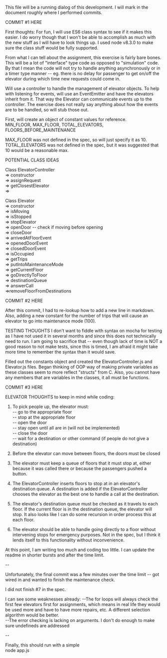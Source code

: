 This file will be a running dialog of this development.   I will mark in the document roughly where I performed commits.

COMMIT #1 HERE

First thoughts:
For fun, I will use ES6 class syntax to see if it makes this easier.  I do worry though that I won't be able to accomplish as much with the new stuff as I will have to look things up.  I used node v8.3.0 to make sure the class stuff would be fully supported.

From what I can tell about the assignment, this exercise is fairly bare bones. This will be a lot of "interface" type code as opposed to "simulation" code.  By that I mean the code will not try to handle anything asynchronously or in a timer type manner -- eg. there is no delay for passenger to get on/off the elevator during which time new requests could come in.

Will use a controller to handle the management of elevator objects.  To help with listening for events, will use an EventEmitter and have the elevators inherit from it.  That way the Elevator can communicate events up to the controller.  The exercise does not really say anything about how the events are to be handled, so will stub those out.

First, will create an object of constant values for reference.  
MIN_FLOOR, MAX_FLOOR, TOTAL_ELEVATORS, FLOORS_BEFORE_MAINTENANCE

MAX_FLOOR was not defined in the spec, so will just specify it as 10.  
TOTAL_ELEVATORS was not defined in the spec, but it was suggested that 10 would be a reasonable max.


POTENTIAL CLASS IDEAS

Class ElevatorController  
=> constructor  
=> assignRequest  
=> getClosestElevator  
=>

Class Elevator  
=> constructor  
=> isMoving  
=> isStopped  
=> stopElevator  
=> openDoor -- check if moving before opening  
=> closeDoor  
=> arrivedAtFloorEvent  
=> openedDoorEvent   
=> closedDoorEvent  
=> isOccupied  
=> getTrips  
=> putIntoMaintenanceMode  
=> getCurrentFloor  
=> goDirectlyToFloor  
=> destinationQueue  
=> answerCall  
=>removeFloorFromDestinations  

COMMIT #2 HERE

After this commit, I had to re-lookup how to add a new line in markdown. Also, adding a new constant for the number of trips that will cause an elevator to go into maintenance mode (100).

TESTING THOUGHTS
I don't want to fiddle with syntax on mocha for testing as I have not used it in several months and since this does not technically need to run.  I am going to sacrifice that -- even though lack of time is NOT a good reason to not make tests, since this is timed, I am afraid it might take more time to remember the syntax than it would save.

Filled out the constants object and created the ElevatorController.js and Elevator.js files.  Began thinking of OOP way of making private variables as these classes seem to more reflect "structs" from C.  Also, you cannot have any members that are variables in the classes, it all must be functions.

COMMIT #3 HERE

ELEVATOR THOUGHTS to keep in mind while coding:
1) To pick people up, the elevator must:  
-- go to the appropriate floor  
-- stop at the appropriate floor  
-- open the door  
-- stay open until all are in (will not be implemented)  
-- close the door  
-- wait for a destination or other command (if people do not give a destination)  

2) Before the elevator can move between floors, the doors must be closed  

3) The elevator must keep a queue of floors that it must stop at, either because it was called there or because the passengers pushed a button.

4) The ElevatorController inserts floors to stop at in an elevator's destination queue.  A destination is added if the ElevatorController chooses the elevator as the best one to handle a call at the destination.

5) The elevator's destination queue must be checked as it travels to each floor.  If the current floor is in the destination queue, the elevator will stop.  It also looks like I can do some recursion in order process this at each floor.

6) The elevator should be able to handle going directly to a floor without intervening stops for emergency purposes.  Not in the spec, but I think it lends itself to this functionality without inconvenience.  

At this point, I am writing too much and coding too little.  I can update the readme in shorter bursts and after the time limit.

--

Unfortunately, the final commit was a few minutes over the time limit -- got wired in and wanted to finish the maintenance check.  

I did not finish #7 in the spec.

I can see some weaknesses already:
--The for loops will always check the first few elevators first for assignments, which means in real life they would be used more and have to have more repairs, etc.  A different selection algorithm would be better.  
--The error checking is lacking on arguments.  I don't do enough to make sure undefineds are addressed

--

Finally, this should run with a simple   
node app.js  